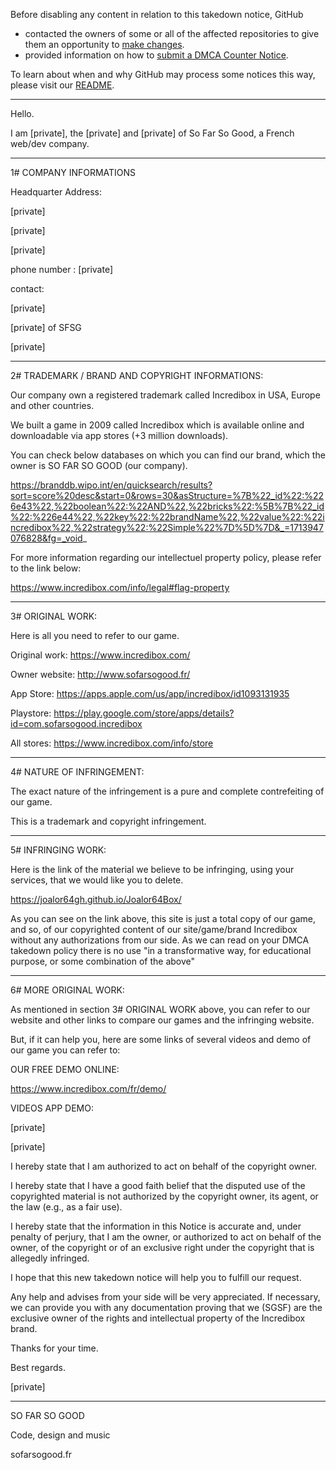 Before disabling any content in relation to this takedown notice, GitHub
- contacted the owners of some or all of the affected repositories to give them an opportunity to [make changes](https://docs.github.com/en/github/site-policy/dmca-takedown-policy#a-how-does-this-actually-work).
- provided information on how to [submit a DMCA Counter Notice](https://docs.github.com/en/articles/guide-to-submitting-a-dmca-counter-notice).

To learn about when and why GitHub may process some notices this way, please visit our [README](https://github.com/github/dmca/blob/master/README.md#anatomy-of-a-takedown-notice).

---

Hello.

I am [private], the [private] and [private] of So Far So Good, a French web/dev company. 

___________________________

1# COMPANY INFORMATIONS



Headquarter Address:

[private]

[private]

[private]



phone number : [private]



contact:

[private]

[private] of SFSG

[private]



_____________________________________________________

2# TRADEMARK / BRAND AND COPYRIGHT INFORMATIONS:



Our company own a registered trademark called Incredibox in USA, Europe and other countries.

We built a game in 2009 called Incredibox which is available online and downloadable via app stores (+3 million downloads).



You can check below databases on which you can find our brand, which the owner is SO FAR SO GOOD (our company).



https://branddb.wipo.int/en/quicksearch/results?sort=score%20desc&start=0&rows=30&asStructure=%7B%22_id%22:%226e43%22,%22boolean%22:%22AND%22,%22bricks%22:%5B%7B%22_id%22:%226e44%22,%22key%22:%22brandName%22,%22value%22:%22incredibox%22,%22strategy%22:%22Simple%22%7D%5D%7D&_=1713947076828&fg=_void_



For more information regarding our intellectuel property policy, please refer to the link below:

https://www.incredibox.com/info/legal#flag-property



__________________

3# ORIGINAL WORK:



Here is all you need to refer to our game.



Original work: https://www.incredibox.com/

Owner website: http://www.sofarsogood.fr/

App Store: https://apps.apple.com/us/app/incredibox/id1093131935

Playstore: https://play.google.com/store/apps/details?id=com.sofarsogood.incredibox

All stores: https://www.incredibox.com/info/store



___________________________

4# NATURE OF INFRINGEMENT:



The exact nature of the infringement is a pure and complete contrefeiting of our game.

This is a trademark and copyright infringement.



____________________

5# INFRINGING WORK:



Here is the link of the material we believe to be infringing, using your services, that we would like you to delete.

https://joalor64gh.github.io/Joalor64Box/

As you can see on the link above, this site is just a total copy of our game, and so, of our copyrighted content of our site/game/brand Incredibox without any authorizations from our side. As we can read on your DMCA takedown policy there is no use "in a transformative way, for educational purpose, or some combination of the above"





________________________

6# MORE ORIGINAL WORK:



As mentioned in section 3# ORIGINAL WORK above, you can refer to our website and other links to compare our games and the infringing website.

But, if it can help you, here are some links of several videos and demo of our game you can refer to:



OUR FREE DEMO ONLINE:

https://www.incredibox.com/fr/demo/



VIDEOS APP DEMO:

[private]

[private]





I hereby state that I am authorized to act on behalf of the copyright owner.

I hereby state that I have a good faith belief that the disputed use of the copyrighted material is not authorized by the copyright owner, its agent, or the law (e.g., as a fair use).



I hereby state that the information in this Notice is accurate and, under penalty of perjury, that I am the owner, or authorized to act on behalf of the owner, of the copyright or of an exclusive right under the copyright that is allegedly infringed.



I hope that this new takedown notice will help you to fulfill our request.

Any help and advises from your side will be very appreciated. If necessary, we can provide you with any documentation proving that we (SGSF) are the exclusive owner of the rights and intellectual property of the Incredibox brand.



Thanks for your time.





Best regards.





[private]

____________________



SO FAR SO GOOD

Code, design and music

sofarsogood.fr
